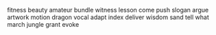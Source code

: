 fitness beauty amateur bundle witness lesson come push slogan argue artwork motion dragon vocal adapt index deliver wisdom sand tell what march jungle grant evoke